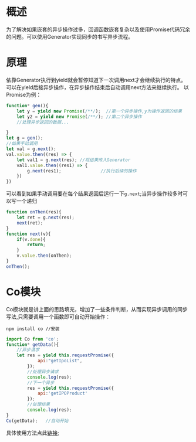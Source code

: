 # 概述
为了解决如果嵌套的异步操作过多，回调函数嵌套复杂以及使用Promise代码冗余的问题。可以使用Generator实现同步的书写异步流程。

# 原理
依靠Generator执行到yield就会暂停知道下一次调用next才会继续执行的特点。可以在yield后接异步操作，在异步操作结束后自动调用next方法来继续执行。
以Promise为例：
```javascript
function* gen(){
    let y = yield new Promise(/**/);  //第一个异步操作,y为操作返回的结果
    let y2 = yield new Promise(/**/); //第二个异步操作
    //处理异步返回的数据...

}
let g = gen();
//如果手动调用
let val = g.next();
val.value.then((res) => {
    let val1 = g.next(res); //将结果传入Generator
    val1.value.then((res1) => {
        g.next(res1);               //执行后续的操作
    })
})
```
可以看到如果手动调用要在每个结果返回后运行一下`g.next`;当异步操作较多时可以写一个递归
```javascript
function onThen(res){
    let ret = g.next(res);
    next(ret);
}
function next(v){
    if(v.done){
        return;
    }
    v.value.then(onThen);
}
onThen();
```
# Co模块
Co模块就是讲上面的思路填充，增加了一些条件判断，从而实现异步调用的同步写法,只需要调用一个函数即可自动开始操作：
```
npm install co //安装
```
```javascript
import Co from 'co';
function* getData(){
    //异步请求
    let res = yield this.requestPromise({
            api:"getIpoList",
        }); 
        //处理异步请求                              
        console.log(res);
        //下一个异步
        res = yield this.requestPromise({
            api:'getIPOProduct'
        });
        //处理结果
        console.log(res);
}
Co(getData);   //自动开始
```
具体使用方法点此[链接](https://github.com/tj/co);